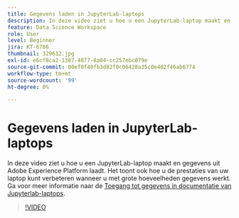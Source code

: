 ```yaml
---
title: Gegevens laden in JupyterLab-laptops
description: In deze video ziet u hoe u een JupyterLab-laptop maakt en gegevens uit Adobe Experience Platform laadt. Het toont ook hoe u de prestaties van uw laptop kunt verbeteren wanneer u met grote hoeveelheden gegevens werkt.
feature: Data Science Workspace
role: User
level: Beginner
jira: KT-6786
thumbnail: 329612.jpg
exl-id: e6cf8ca2-1387-4877-8a04-cc257ebc879e
source-git-commit: 00ef0f40fb3d82f0c06428a35c0e402f46ab6774
workflow-type: tm+mt
source-wordcount: '99'
ht-degree: 0%

---
```


# Gegevens laden in JupyterLab-laptops

In deze video ziet u hoe u een JupyterLab-laptop maakt en gegevens uit Adobe Experience Platform laadt. Het toont ook hoe u de prestaties van uw laptop kunt verbeteren wanneer u met grote hoeveelheden gegevens werkt. Ga voor meer informatie naar de [Toegang tot gegevens in documentatie van Jupyterlab-laptops](https://experienceleague.adobe.com/docs/experience-platform/data-science-workspace/jupyterlab/access-notebook-data.html).

>[!VIDEO](https://video.tv.adobe.com/v/329612?learn=on)
